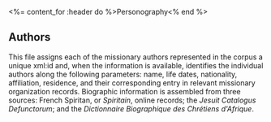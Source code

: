 <%= content_for :header do %>Personography<% end %>

## Authors
This file assigns each of the missionary authors represented in the corpus a unique xml:id and, when the information is available, identifies the individual authors along the following parameters: name, life dates, nationality, affiliation, residence, and their corresponding entry in relevant missionary organization records. Biographic information is assembled from three sources: French Spiritan, or *Spiritain*, online records; the *Jesuit Catalogus Defunctorum*; and the *Dictionnaire Biographique des Chrétiens d'Afrique*.
